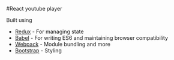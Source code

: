 #React youtube player

Built using
* [Redux](http://redux.js.org/) - For managing state
* [Babel](https://babeljs.io/) - For writing ES6 and maintaining browser compatibility
* [Webpack](https://webpack.js.org/) - Module bundling and more
* [Bootstrap](http://getbootstrap.com/) - Styling
